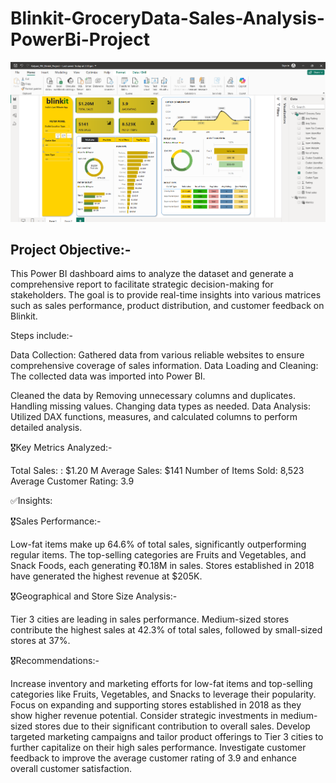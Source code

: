 # Blinkit-GroceryData-Sales-Analysis-PowerBi-Project
![Sales Dashboard](https://raw.githubusercontent.com/Kalyani2712/Blinkit-GroceryData-Sales-Analysis-PowerBi-Project/main/SalesDashboardImage.png)

## Project Objective:-

This Power BI dashboard aims to analyze the dataset and generate a comprehensive report to facilitate strategic decision-making for stakeholders. The goal is to provide real-time insights into various matrices such as sales performance, product distribution, and customer feedback on Blinkit.

Steps include:-

Data Collection: Gathered data from various reliable websites to ensure comprehensive coverage of sales information.
Data Loading and Cleaning: The collected data was imported into Power BI.

Cleaned the data by Removing unnecessary columns and duplicates.
Handling missing values. Changing data types as needed.
Data Analysis: Utilized DAX functions, measures, and calculated columns to perform detailed analysis.

🎖️Key Metrics Analyzed:-

Total Sales: : $1.20 M
Average Sales: $141
Number of Items Sold: 8,523
Average Customer Rating: 3.9

✅Insights:

🎖️Sales Performance:-

Low-fat items make up 64.6% of total sales, significantly outperforming regular items.
The top-selling categories are Fruits and Vegetables, and Snack Foods, each generating ₹0.18M in sales.
Stores established in 2018 have generated the highest revenue at $205K.

🎖️Geographical and Store Size Analysis:-

Tier 3 cities are leading in sales performance.
Medium-sized stores contribute the highest sales at 42.3% of total sales, followed by small-sized stores at 37%.

🎖️Recommendations:-

Increase inventory and marketing efforts for low-fat items and top-selling categories like Fruits, Vegetables, and Snacks to leverage their popularity.
Focus on expanding and supporting stores established in 2018 as they show higher revenue potential.
Consider strategic investments in medium-sized stores due to their significant contribution to overall sales.
Develop targeted marketing campaigns and tailor product offerings to Tier 3 cities to further capitalize on their high sales performance.
Investigate customer feedback to improve the average customer rating of 3.9 and enhance overall customer satisfaction.

